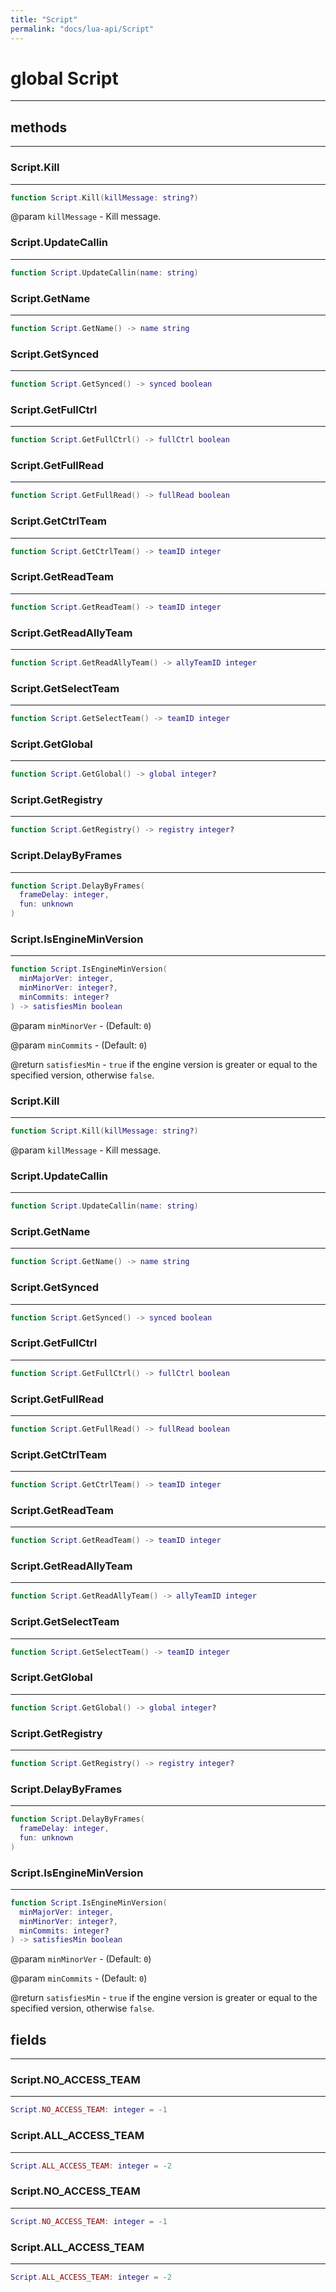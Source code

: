 ```yaml
---
title: "Script"
permalink: "docs/lua-api/Script"
---
```

# global Script








---

## methods
---

### Script.Kill
---
```lua
function Script.Kill(killMessage: string?)
```
@param `killMessage` - Kill message.













### Script.UpdateCallin
---
```lua
function Script.UpdateCallin(name: string)
```












### Script.GetName
---
```lua
function Script.GetName() -> name string
```












### Script.GetSynced
---
```lua
function Script.GetSynced() -> synced boolean
```












### Script.GetFullCtrl
---
```lua
function Script.GetFullCtrl() -> fullCtrl boolean
```












### Script.GetFullRead
---
```lua
function Script.GetFullRead() -> fullRead boolean
```












### Script.GetCtrlTeam
---
```lua
function Script.GetCtrlTeam() -> teamID integer
```












### Script.GetReadTeam
---
```lua
function Script.GetReadTeam() -> teamID integer
```












### Script.GetReadAllyTeam
---
```lua
function Script.GetReadAllyTeam() -> allyTeamID integer
```












### Script.GetSelectTeam
---
```lua
function Script.GetSelectTeam() -> teamID integer
```












### Script.GetGlobal
---
```lua
function Script.GetGlobal() -> global integer?
```












### Script.GetRegistry
---
```lua
function Script.GetRegistry() -> registry integer?
```












### Script.DelayByFrames
---
```lua
function Script.DelayByFrames(
  frameDelay: integer,
  fun: unknown
)
```












### Script.IsEngineMinVersion
---
```lua
function Script.IsEngineMinVersion(
  minMajorVer: integer,
  minMinorVer: integer?,
  minCommits: integer?
) -> satisfiesMin boolean
```
@param `minMinorVer` - (Default: `0`)

@param `minCommits` - (Default: `0`)


@return `satisfiesMin` - `true` if the engine version is greater or equal to the specified version, otherwise `false`.












### Script.Kill
---
```lua
function Script.Kill(killMessage: string?)
```
@param `killMessage` - Kill message.













### Script.UpdateCallin
---
```lua
function Script.UpdateCallin(name: string)
```












### Script.GetName
---
```lua
function Script.GetName() -> name string
```












### Script.GetSynced
---
```lua
function Script.GetSynced() -> synced boolean
```












### Script.GetFullCtrl
---
```lua
function Script.GetFullCtrl() -> fullCtrl boolean
```












### Script.GetFullRead
---
```lua
function Script.GetFullRead() -> fullRead boolean
```












### Script.GetCtrlTeam
---
```lua
function Script.GetCtrlTeam() -> teamID integer
```












### Script.GetReadTeam
---
```lua
function Script.GetReadTeam() -> teamID integer
```












### Script.GetReadAllyTeam
---
```lua
function Script.GetReadAllyTeam() -> allyTeamID integer
```












### Script.GetSelectTeam
---
```lua
function Script.GetSelectTeam() -> teamID integer
```












### Script.GetGlobal
---
```lua
function Script.GetGlobal() -> global integer?
```












### Script.GetRegistry
---
```lua
function Script.GetRegistry() -> registry integer?
```












### Script.DelayByFrames
---
```lua
function Script.DelayByFrames(
  frameDelay: integer,
  fun: unknown
)
```












### Script.IsEngineMinVersion
---
```lua
function Script.IsEngineMinVersion(
  minMajorVer: integer,
  minMinorVer: integer?,
  minCommits: integer?
) -> satisfiesMin boolean
```
@param `minMinorVer` - (Default: `0`)

@param `minCommits` - (Default: `0`)


@return `satisfiesMin` - `true` if the engine version is greater or equal to the specified version, otherwise `false`.















## fields
---

### Script.NO_ACCESS_TEAM
---
```lua
Script.NO_ACCESS_TEAM: integer = -1
```










### Script.ALL_ACCESS_TEAM
---
```lua
Script.ALL_ACCESS_TEAM: integer = -2
```










### Script.NO_ACCESS_TEAM
---
```lua
Script.NO_ACCESS_TEAM: integer = -1
```










### Script.ALL_ACCESS_TEAM
---
```lua
Script.ALL_ACCESS_TEAM: integer = -2
```











